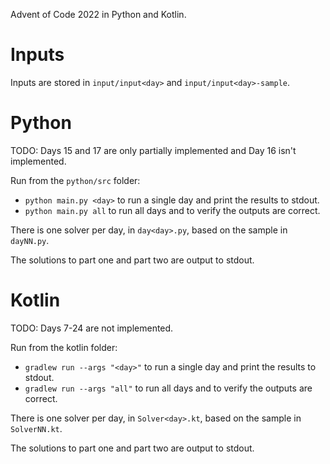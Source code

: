 Advent of Code 2022 in Python and Kotlin.

# Inputs

Inputs are stored in `input/input<day>` and `input/input<day>-sample`.

# Python

TODO: Days 15 and 17 are only partially implemented and Day 16 isn't implemented.

Run from the `python/src` folder:

- `python main.py <day>` to run a single day and print the results to stdout.
- `python main.py all` to run all days and to verify the outputs are correct.

There is one solver per day, in `day<day>.py`, based on the sample in `dayNN.py`.

The solutions to part one and part two are output to stdout.

# Kotlin

TODO: Days 7-24 are not implemented.

Run from the kotlin folder:

- `gradlew run --args "<day>"` to run a single day and print the results to stdout.
- `gradlew run --args "all"` to run all days and to verify the outputs are correct.

There is one solver per day, in `Solver<day>.kt`, based on the sample in `SolverNN.kt`.

The solutions to part one and part two are output to stdout.
